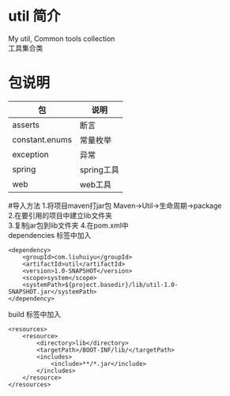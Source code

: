 # util 简介
My util, Common tools collection  
工具集合类
# 包说明
|包|说明|  
|---|---|  
|asserts|断言|
|constant.enums|常量枚举|
|exception|异常|
|spring|spring工具|
|web|web工具|
#导入方法
1.将项目maven打jar包
Maven->Util->生命周期->package  
2.在要引用的项目中建立lib文件夹  
3.复制jar包到lib文件夹
4.在pom.xml中  
dependencies 标签中加入
~~~
<dependency>
    <groupId>com.liuhuiyu</groupId>
    <artifactId>util</artifactId>
    <version>1.0-SNAPSHOT</version>
    <scope>system</scope>
    <systemPath>${project.basedir}/lib/util-1.0-SNAPSHOT.jar</systemPath>
</dependency>
~~~
build 标签中加入
~~~
<resources>
    <resource>
        <directory>lib</directory>
        <targetPath>/BOOT-INF/lib/</targetPath>
        <includes>
            <include>**/*.jar</include>
        </includes>
    </resource>
</resources>
~~~
